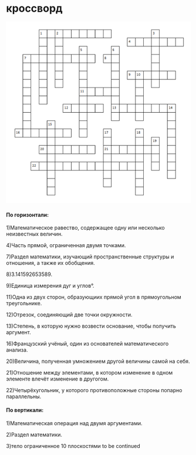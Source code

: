 # кроссворд
![crossword](crossword.png)
#### По горизонтали:
1)Математическое равество, содержащее одну или несколько неизвестных величин.

4)Часть прямой, ограниченная двумя точками.

7)Раздел математики, изучающий пространственные структуры и отношения, а также их обобщения.

8)3.141592653589.

9)Единица измерения дуг и углов°.

11)Одна из двух сторон, образующиих прямой угол в прямоугольном треугольнике.

12)Отрезок, соединяющий две точки окружности.

13)Степень, в которую нужно возвести основание, чтобы получить аргумент.

16)Французский учёный, один из основателей математического анализа.

20)Величина, полученная умножением другой величины самой на себя.

21)Отношение между элементами, в котором изменение в одном элементе влечёт изменение в другогом.

22)Четырёхугольник, у которого противоположные стороны попарно параллельны.

#### По вертикали:
1)Математическая операция над двумя аргументами.

2)Раздел математики.

3)тело ограниченное 10 плоскостями
to be continued
